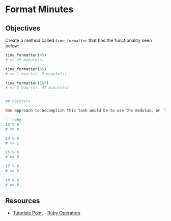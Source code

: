 

# Format Minutes

## Objectives

Create a method called `time_formatter` that has the functionality seen below:

```ruby
time_formatter(45)
# => 45 minute(s)

time_formatter(65)
# => 1 hour(s), 5 minute(s)

time_formatter(167)
# => 2 hour(s), 47 minute(s)


## Pointers

One approach to accomplish this task would be to use the modulus, or `%`, operator. The modulus divides left hand operand by right hand operand and returns remainder. See below:

```ruby
12 % 6
# => 0

13 % 6
# => 1

15 % 6
# => 3

17 % 6
# => 5

18 % 6
# => 0
```

## Resources
* [Tutorials Point](http://www.tutorialspoint.com/) - [Ruby Operators](http://www.tutorialspoint.com/ruby/ruby_operators.htm)
